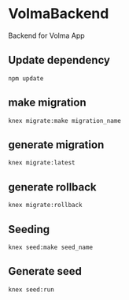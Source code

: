 # VolmaBackend
Backend for Volma App

## Update dependency
`npm update`

## make migration
`knex migrate:make migration_name`

## generate migration
`knex migrate:latest`

## generate rollback
`knex migrate:rollback`

## Seeding
`knex seed:make seed_name`

## Generate seed
`knex seed:run `
